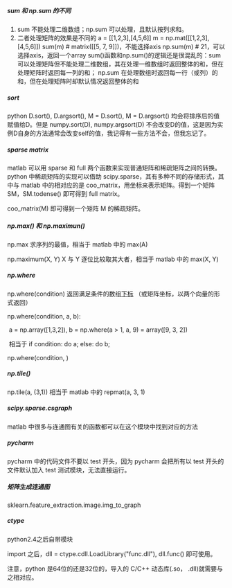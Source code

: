 ##### sum 和 np.sum 的不同

1. sum 不能处理二维数组；np.sum 可以处理，且默认按列求和。
2. 二者处理矩阵的效果是不同的 a = [[1,2,3],[4,5,6]] m = np.mat([[1,2,3],[4,5,6]]) sum(m) # matrix([[5, 7, 9]])，不能选择axis np.sum(m) # 21，可以选择axis，返回一个array sum()函数和np.sum()的逻辑还是很混乱的：sum 可以处理矩阵但不能处理二维数组，其在处理一维数组时返回整体的和，但在处理矩阵时返回每一列的和； np.sum 在处理数组时返回每一行（或列）的和，但在处理矩阵时却默认情况返回整体的和

##### sort

python D.sort(), D.argsort(), M = D.sort(), M = D.argsort() 均会将排序后的值赋值给D。但是 numpy.sort(D), numpy.argsort(D) 不会改变D的值，这是因为实例D自身的方法通常会改变self的值，我记得有一些方法不会，但我忘记了。

##### sparse matrix

matlab 可以用 sparse 和 full 两个函数来实现普通矩阵和稀疏矩阵之间的转换。python 中稀疏矩阵的实现可以借助 scipy.sparse，其有多种不同的存储形式，其中与 matlab 中的相对应的是 coo_matrix，用坐标来表示矩阵。得到一个矩阵 SM，SM.todense() 即可得到 full matrix。

coo_matrix(M) 即可得到一个矩阵 M 的稀疏矩阵。

##### np.max() 和 np.maximun()

np.max 求序列的最值，相当于 matlab 中的 max(A)

np.maximum(X, Y) X 与 Y 逐位比较取其大者，相当于 matlab 中的 max(X, Y)

##### np.where

np.where(condition) 返回满足条件的数组<u>下标</u> （或矩阵坐标，以两个向量的形式返回）

np.where(condition, a, b):

​	a = np.array([1,3,2]), b = np.where(a > 1, a, 9) = array([9, 3, 2])

​	相当于 if condition: do a;    else: do b;

np.where(condition, )

##### np.tile()

np.tile(a, (3,1)) 相当于 matlab 中的 repmat(a, 3, 1)



##### scipy.sparse.csgraph

matlab 中很多与连通图有关的函数都可以在这个模块中找到对应的方法



##### pycharm

pycharm 中的代码文件不要以 test 开头，因为 pycharm 会把所有以 test 开头的文件默认加入 test 测试模块，无法直接运行。

##### 矩阵生成连通图

sklearn.feature_extraction.image.img_to_graph

##### ctype

python2.4之后自带模块

import 之后，dll = ctype.cdll.LoadLibrary("func.dll"), dll.func() 即可使用。

注意，python 是64位的还是32位的，导入的 C/C++ 动态库(.so， .dll)就需要与之相对应。
